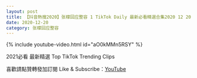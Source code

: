 ```yaml
---
layout: post
title: 【抖音熱搜2020】张檬回应整容 1 TikTok Daily 最新必看精選合集2020 12 20
date: 2020-12-20
category: 张檬回应整容
---
```


{% include youtube-video.html id="aO0kMMn5RSY" %}

2021必看 最新精選 Top TikTok Trending Clips

喜歡請點贊轉發加訂閱 Like & Subscribe：[YouTube](https://www.youtube.com/channel/UCAoR7VcanIPd04uEq_GIylA/videos)

